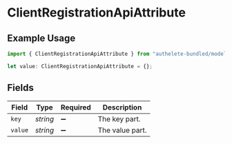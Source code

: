 # ClientRegistrationApiAttribute

## Example Usage

```typescript
import { ClientRegistrationApiAttribute } from "authelete-bundled/models/operations";

let value: ClientRegistrationApiAttribute = {};
```

## Fields

| Field              | Type               | Required           | Description        |
| ------------------ | ------------------ | ------------------ | ------------------ |
| `key`              | *string*           | :heavy_minus_sign: | The key part.      |
| `value`            | *string*           | :heavy_minus_sign: | The value part.    |